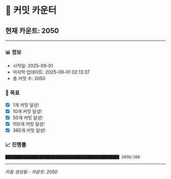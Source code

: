 # 🔢 커밋 카운터

## 현재 카운트: 2050

---

### 📊 정보
- 시작일: 2025-09-01
- 마지막 업데이트: 2025-09-01 02:13:37
- 총 커밋 수: 2050

### 🎯 목표
- [x] 1개 커밋 달성!
- [x] 10개 커밋 달성!
- [x] 50개 커밋 달성!
- [x] 100개 커밋 달성!
- [x] 365개 커밋 달성!

### 📈 진행률
```
██████████████████████████████████████████████████ 2050/100
```

---
*자동 생성됨 - 카운트: 2050*
